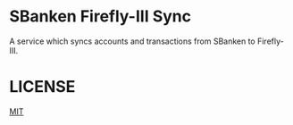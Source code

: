# SBanken Firefly-III Sync
A service which syncs accounts and transactions from SBanken to Firefly-III.

# LICENSE
[MIT](LICENSE)